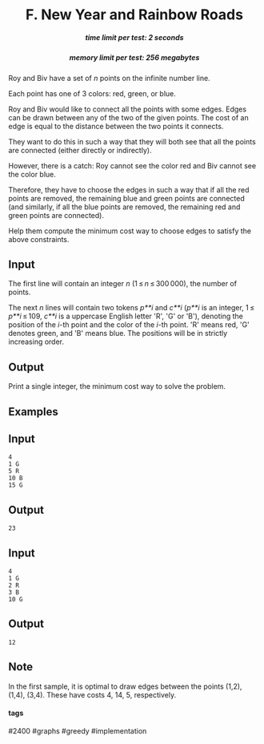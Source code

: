 <h1 style='text-align: center;'> F. New Year and Rainbow Roads</h1>

<h5 style='text-align: center;'>time limit per test: 2 seconds</h5>
<h5 style='text-align: center;'>memory limit per test: 256 megabytes</h5>

Roy and Biv have a set of *n* points on the infinite number line.

Each point has one of 3 colors: red, green, or blue.

Roy and Biv would like to connect all the points with some edges. Edges can be drawn between any of the two of the given points. The cost of an edge is equal to the distance between the two points it connects.

They want to do this in such a way that they will both see that all the points are connected (either directly or indirectly).

However, there is a catch: Roy cannot see the color red and Biv cannot see the color blue.

Therefore, they have to choose the edges in such a way that if all the red points are removed, the remaining blue and green points are connected (and similarly, if all the blue points are removed, the remaining red and green points are connected).

Help them compute the minimum cost way to choose edges to satisfy the above constraints.

## Input

The first line will contain an integer *n* (1 ≤ *n* ≤ 300 000), the number of points.

The next *n* lines will contain two tokens *p**i* and *c**i* (*p**i* is an integer, 1 ≤ *p**i* ≤ 109, *c**i* is a uppercase English letter 'R', 'G' or 'B'), denoting the position of the *i*-th point and the color of the *i*-th point. 'R' means red, 'G' denotes green, and 'B' means blue. The positions will be in strictly increasing order.

## Output

Print a single integer, the minimum cost way to solve the problem.

## Examples

## Input


```
4  
1 G  
5 R  
10 B  
15 G  

```
## Output


```
23  

```
## Input


```
4  
1 G  
2 R  
3 B  
10 G  

```
## Output


```
12  

```
## Note

In the first sample, it is optimal to draw edges between the points (1,2), (1,4), (3,4). These have costs 4, 14, 5, respectively.



#### tags 

#2400 #graphs #greedy #implementation 